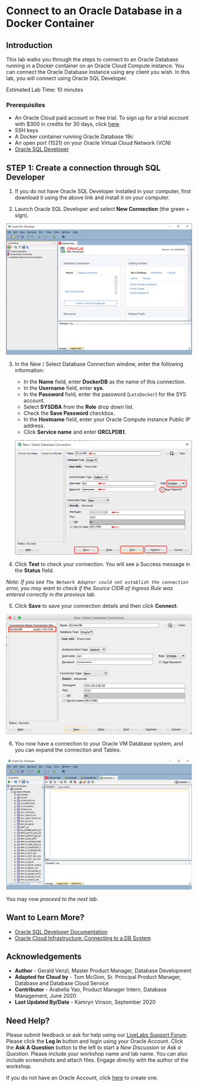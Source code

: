# Connect to an Oracle Database in a Docker Container

## Introduction

This lab walks you through the steps to connect to an Oracle Database running in a Docker container on an Oracle Cloud Compute instance. You can connect the Oracle Database instance using any client you wish. In this lab, you will connect using Oracle SQL Developer.

Estimated Lab Time: 10 minutes

### Prerequisites

* An Oracle Cloud paid account or free trial. To sign up for a trial account with $300 in credits for 30 days, click [here](http://oracle.com/cloud/free).
* SSH keys
* A Docker container running Oracle Database 19c
* An open port (1521) on your Oracle Virtual Cloud Network (VCN)
* [Oracle SQL Developer](https://www.oracle.com/tools/downloads/sqldev-downloads.html)

## **STEP 1**: Create a connection through SQL Developer

1. If you do not have Oracle SQL Developer installed in your computer, first download it using the above link and install it on your computer.

2. Launch Oracle SQL Developer and select **New Connection** (the green + sign).

  ![](images/sd-create-connection.png " ")

3. In the New / Select Database Connection window, enter the following information:
     * In the **Name** field, enter **DockerDB** as the name of this connection.
     * In the **Username** field, enter **sys**.
     * In the **Password** field, enter the password (`LetsDocker`) for the SYS account.
     * Select **SYSDBA** from the **Role** drop down list.
     * Check the **Save Password** checkbox.
     * In the **Hostname** field, enter your Oracle Compute instance Public IP address.
     * Click **Service name** and enter **ORCLPDB1**.

   ![](images/sd-new-connection.png " ")

4. Click **Test** to check your connection. You will see a Success message in the **Status** field.

  *Note: If you see `The Network Adapter could not establish the connection` error, you may want to check if the Source CIDR of Ingress Rule was entered correctly in the previous lab.*  

5. Click **Save** to save your connection details and then click **Connect**.

  ![](images/sd-save.png " ")

6. You now have a connection to your Oracle VM Database system, and you can expand the connection and Tables.

  ![](images/sd-connected.png " ")

  You may now *proceed to the next lab*.

## Want to Learn More?

* [Oracle SQL Developer Documentation](https://docs.oracle.com/en/database/oracle/sql-developer/)
* [Oracle Cloud Infrastructure: Connecting to a DB System](https://docs.cloud.oracle.com/en-us/iaas/Content/Database/Tasks/connectingDB.htm)

## Acknowledgements
* **Author** - Gerald Venzl, Master Product Manager, Database Development
* **Adapted for Cloud by** -  Tom McGinn, Sr. Principal Product Manager, Database and Database Cloud Service
* **Contributor** - Arabella Yao, Product Manager Intern, Database Management, June 2020
* **Last Updated By/Date** - Kamryn Vinson, September 2020


## Need Help?
Please submit feedback or ask for help using our [LiveLabs Support Forum](https://community.oracle.com/tech/developers/categories/livelabsdiscussions). Please click the **Log In** button and login using your Oracle Account. Click the **Ask A Question** button to the left to start a *New Discussion* or *Ask a Question*.  Please include your workshop name and lab name.  You can also include screenshots and attach files.  Engage directly with the author of the workshop.

If you do not have an Oracle Account, click [here](https://profile.oracle.com/myprofile/account/create-account.jspx) to create one. 
